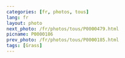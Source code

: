 ```yaml
---
categories: [fr, photos, tous]
lang: fr
layout: photo
next_photo: /fr/photos/tous/P0000479.html
picname: P0000186
prev_photo: /fr/photos/tous/P0000185.html
tags: [Grass]
---
```

